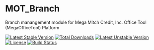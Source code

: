 MOT_Branch
==========

Branch manangement module for Mega Mitch Credit, Inc. Office Tool (MegaOfficeTool) Platform

[![Latest Stable Version](https://poser.pugx.org/codingmatters/mot-branch/v/stable.svg)](https://packagist.org/packages/codingmatters/mot-branch) [![Total Downloads](https://poser.pugx.org/codingmatters/mot-branch/downloads.svg)](https://packagist.org/packages/codingmatters/mot-branch) [![Latest Unstable Version](https://poser.pugx.org/codingmatters/mot-branch/v/unstable.svg)](https://packagist.org/packages/codingmatters/mot-branch) [![License](https://poser.pugx.org/codingmatters/mot-branch/license.svg)](https://packagist.org/packages/codingmatters/mot-branch) [![Build Status](https://travis-ci.org/CodingMatters/MOT_Branch.svg)](https://travis-ci.org/CodingMatters/MOT_Branch)